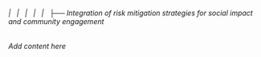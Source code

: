 ###### |   |   |   |   |   ├── Integration of risk mitigation strategies for social impact and community engagement

*Add content here*